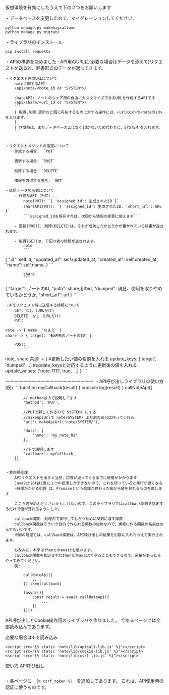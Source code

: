 仮想環境を有効にしたうえで下の２つをお願いします

・データベースを変更したので、マイグレーションしてください。
```
python manage.py makemigrations
python manage.py migrate
```

・ライブラリのインストール
```
pip install requests
```


・APIの構造を決めました
    : API用のURLに(必要な場合はデータを添えて)リクエストを送ると、辞書形式のデータが返ってきます。

    ・リクエスト先のURLについて
        noteに関するAPI
        /api/note/<note_id or "SYSTEM">/
        
        shareAPI: ノートのシェア用の自由にカスタマイズできるURLを作成するAPIです
        /api/share/<url_id or "SYSTEM">/
        ```
        | 取得,削除,更新など既に存在するものに対する操作には、<urlのid>や<noteのid>を入れます。
        |
        | 作成時は、まだデータベース上になくidがないため代わりに、SYSTEM を入れます。
        ```


    ・リクエストメソッドの指定について
        作成する場合:  `PUT`

        更新する場合: `POST`

        削除する場合: `DELETE`

        情報を取得する場合: `GET`

    ・返信データの形式について
        - 作成系API (PUT) 、
            note(PUT): `{ 'assigned_id': 生成されたID }`
            shareAPI(PUT): `{ 'assigned_id': 生成されたID, 'short_url': URL }`
            ```assigned_idを保存すれば、次回から情報の変更に使えます```

        - 更新(POST), 削除(DELETE)は、それが成功したかどうかが書かれている辞書が返されます。

        - 取得(GET)は、下記の表の情報が返されます。
            note
            ``` 
{
    "id": self.id,
    "updated_at": self.updated_at,
    "created_at": self.created_at,
    "name": self.name,
}
            ```
    
            share
            ```
{
    "target": ノートのID,
    "path": share用のid,
    "dumped": 現在、使用を取りやめているかどうか,
    "short_url": url
}
            ```

    ・APIリクエスト時に送信する情報について
        GET: なし (URLだけ)
        DELETE: なし (URLだけ)
        PUT: 
```
note -> { name: 'なまえ' }
share -> { target: '転送先のノートのID' }
```
        POST:
            ```
note, share 共通 -> {
    #更新したい値の名前を入れる
    update_keys: ['target', 'dumped' ...] 
    #update_keysと対応するように更新後の値を入れる
    update_values: ['note-1111', true, ...] 
}
    ```

ーーーーーーーーーーーーーーーーーーーー
    ・API呼び出しライブラリの使い方(例)
        ```
        function myCallback(result) {
            console.log(result)
        }
        callNoteApi({

            // methodは上で説明してます
            'method': 'PUT',

            //PUTで新しく作るので SYSTEM/ にする
            //makeApiUrlで note/SYSTEM/ より前の部分は作ってくれる
            'url': makeApiUrl('note/SYSTEM/'), 

            'data': {
                'name': 'my_note_01'
            },

            //下で説明します
            'callback': myCallback,
        })
        ```

    ・非同期処理
        APIリクエストを出すと当然、応答が返ってくるまでに時間がかかります
        JavaScriptは1度に１つの処理しかできないので、これを待っていると実行が遅くなる
        ⇒時間がかかる処理 は、Promiseという処理が終わった後から値を見れるものを返します

        ここら辺がめんどくさいかもしれないので、このライブラリではcallback関数を指定するだけで値が見れるようにした。

        callback関数: 処理内で実行してもらうために関数に渡す関数
        callback関数はそういう目的で作られる関数の総称なので、実際に作る関数の名前はなんでもいいです。
        今回の処理では、callback関数は、API呼び出しの結果を引数に入れたうえで実行されます。

        ちなみに、本来はthenとかawaitを使います。
        callback関数を指定せずにthenとかawaitでやることもできるので、余裕があったらやってみてください。
        例:
            
            callNoteApi({
                ....
            }).then(callback)
            
            (async(){
                const result = await callNoteApi({
                    ...
                })
            })()
            



API呼び出しとCookie操作用のライブラリを作りました。
今あるページには全部読み込んであります。

必要な場合は↓で読み込み
```
<script src="{% static 'note/lib/apicall-lib.js' %}"></script>
<script src="{% static 'note/lib/cookie-lib.js' %}"></script>
<script src="{% static 'note/lib/csrf-lib.js' %}"></script>
```
使い方
API呼び出し
```

```


・各ページに　`{% csrf_token %}`　を追加してあります。
これは、API使用時の認証に使うものです。